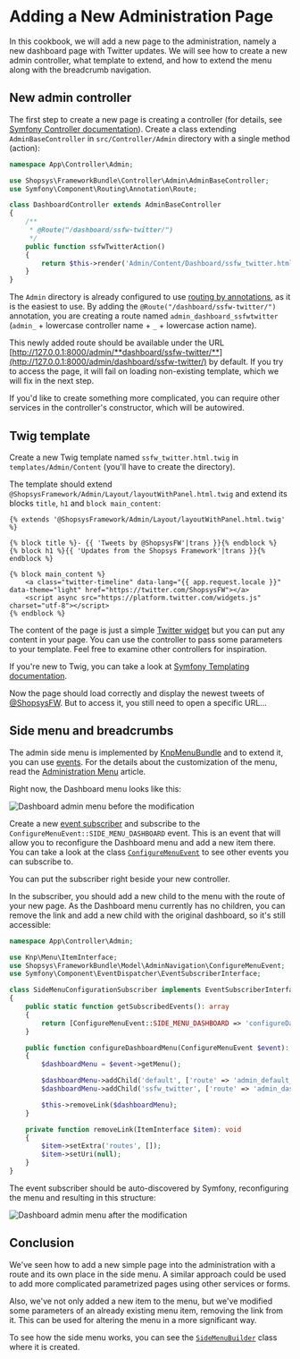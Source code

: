 # Adding a New Administration Page

In this cookbook, we will add a new page to the administration, namely a new dashboard page with Twitter updates.
We will see how to create a new admin controller, what template to extend, and how to extend the menu along with the breadcrumb navigation.

## New admin controller

The first step to create a new page is creating a controller (for details, see [Symfony Controller documentation](https://symfony.com/doc/3.4/controller.html)).
Create a class extending `AdminBaseController` in `src/Controller/Admin` directory with a single method (action):

```php
namespace App\Controller\Admin;

use Shopsys\FrameworkBundle\Controller\Admin\AdminBaseController;
use Symfony\Component\Routing\Annotation\Route;

class DashboardController extends AdminBaseController
{
    /**
     * @Route("/dashboard/ssfw-twitter/")
     */
    public function ssfwTwitterAction()
    {
        return $this->render('Admin/Content/Dashboard/ssfw_twitter.html.twig');
    }
}
```

The `Admin` directory is already configured to use [routing by annotations](https://symfony.com/doc/3.4/routing.html), as it is the easiest to use.
By adding the `@Route("/dashboard/ssfw-twitter/")` annotation, you are creating a route named `admin_dashboard_ssfwtwitter` (`admin_` + lowercase controller name + `_` + lowercase action name).

This newly added route should be available under the URL [http://127.0.0.1:8000/admin/**dashboard/ssfw-twitter/**](http://127.0.0.1:8000/admin/dashboard/ssfw-twitter/) by default.
If you try to access the page, it will fail on loading non-existing template, which we will fix in the next step.

If you'd like to create something more complicated, you can require other services in the controller's constructor, which will be autowired.

## Twig template

Create a new Twig template named `ssfw_twitter.html.twig` in `templates/Admin/Content` (you'll have to create the directory).

The template should extend `@ShopsysFramework/Admin/Layout/layoutWithPanel.html.twig` and extend its blocks `title`, `h1` and `block main_content`:

```twig
{% extends '@ShopsysFramework/Admin/Layout/layoutWithPanel.html.twig' %}

{% block title %}- {{ 'Tweets by @ShopsysFW'|trans }}{% endblock %}
{% block h1 %}{{ 'Updates from the Shopsys Framework'|trans }}{% endblock %}

{% block main_content %}
    <a class="twitter-timeline" data-lang="{{ app.request.locale }}" data-theme="light" href="https://twitter.com/ShopsysFW"></a>
    <script async src="https://platform.twitter.com/widgets.js" charset="utf-8"></script>
{% endblock %}
```

The content of the page is just a simple [Twitter widget](https://publish.twitter.com/) but you can put any content in your page.
You can use the controller to pass some parameters to your template.
Feel free to examine other controllers for inspiration.

If you're new to Twig, you can take a look at [Symfony Templating documentation](http://symfony.com/doc/current/templating.html).

Now the page should load correctly and display the newest tweets of [@ShopsysFW](https://twitter.com/ShopsysFW).
But to access it, you still need to open a specific URL...

## Side menu and breadcrumbs
The admin side menu is implemented by [KnpMenuBundle](https://symfony.com/doc/master/bundles/KnpMenuBundle/index.html) and to extend it, you can use [events](https://symfony.com/doc/master/bundles/KnpMenuBundle/events.html).
For the details about the customization of the menu, read the [Administration Menu](../administration/administration-menu.md) article.

Right now, the Dashboard menu looks like this:

![Dashboard admin menu before the modification](img/dashboard-menu-before.png)

Create a new [event subscriber](https://symfony.com/doc/current/event_dispatcher.html) and subscribe to the `ConfigureMenuEvent::SIDE_MENU_DASHBOARD` event.
This is an event that will allow you to reconfigure the Dashboard menu and add a new item there.
You can take a look at the class [`ConfigureMenuEvent`](https://github.com/shopsys/shopsys/blob/master/packages/framework/src/Model/AdminNavigation/ConfigureMenuEvent.php) to see other events you can subscribe to.

You can put the subscriber right beside your new controller.

In the subscriber, you should add a new child to the menu with the route of your new page.
As the Dashboard menu currently has no children, you can remove the link and add a new child with the original dashboard, so it's still accessible:

```php
namespace App\Controller\Admin;

use Knp\Menu\ItemInterface;
use Shopsys\FrameworkBundle\Model\AdminNavigation\ConfigureMenuEvent;
use Symfony\Component\EventDispatcher\EventSubscriberInterface;

class SideMenuConfigurationSubscriber implements EventSubscriberInterface
{
    public static function getSubscribedEvents(): array
    {
        return [ConfigureMenuEvent::SIDE_MENU_DASHBOARD => 'configureDashboardMenu'];
    }

    public function configureDashboardMenu(ConfigureMenuEvent $event): void
    {
        $dashboardMenu = $event->getMenu();

        $dashboardMenu->addChild('default', ['route' => 'admin_default_dashboard', 'label' => t('Default dashboard')]);
        $dashboardMenu->addChild('ssfw_twitter', ['route' => 'admin_dashboard_ssfwtwitter', 'label' => t('Tweets by @ShopsysFW')]);

        $this->removeLink($dashboardMenu);
    }

    private function removeLink(ItemInterface $item): void
    {
        $item->setExtra('routes', []);
        $item->setUri(null);
    }
}
```

The event subscriber should be auto-discovered by Symfony, reconfiguring the menu and resulting in this structure:

![Dashboard admin menu after the modification](img/dashboard-menu-after.png)

## Conclusion

We've seen how to add a new simple page into the administration with a route and its own place in the side menu.
A similar approach could be used to add more complicated parametrized pages using other services or forms.

Also, we've not only added a new item to the menu, but we've modified some parameters of an already existing menu item, removing the link from it.
This can be used for altering the menu in a more significant way.

To see how the side menu works, you can see the [`SideMenuBuilder`](https://github.com/shopsys/shopsys/blob/master/packages/framework/src/Model/AdminNavigation/SideMenuBuilder.php) class where it is created.
